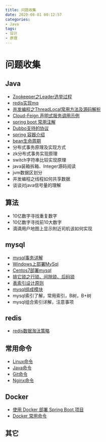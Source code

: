 ```yaml
---
title: 问题收集
date: 2020-08-01 00:12:57
categories: 
- Java
tags:
- 设计
- 原理
---
```

# 问题收集

## Java

- [Zookeeper之Leader选举过程](https://github.com/smltq/blog/tree/master/source/_posts/issueGather/Zookeeper-Leader.md)
- [redis实现mq](https://github.com/smltq/spring-boot-demo/blob/master/mq-redis)
- [并发编程之ThreadLocal常用方法及源码解析](https://github.com/smltq/blog/tree/master/source/_posts/issueGather/ThreadLocal/ThreadLocal.md)
- [Cloud-Feign 声明式服务调用示例](https://github.com/smltq/spring-boot-demo/blob/master/cloud-feign)
- [spring boot 常用注解](https://github.com/smltq/blog/tree/master/source/_posts/issueGather/Spring%20Boot%20%E5%B8%B8%E7%94%A8%E6%B3%A8%E8%A7%A3.md)
- [Dubbo支持的协议](https://github.com/smltq/blog/blob/master/source/_posts/issueGather/Dubbo%E6%94%AF%E6%8C%81%E7%9A%84%E5%8D%8F%E8%AE%AE.md)
- [spring 容器介绍](https://github.com/smltq/blog/blob/master/source/_posts/issueGather/Spring%E5%AE%B9%E5%99%A8.md)
- [bean生命周期](https://github.com/smltq/spring-boot-demo/tree/master/bean)
- 分布式事务原理及实现方式
- zk分布式事务实现原理
- switch字符串比较实现原理
- java装箱拆箱、Integer源码阅读
- jvm数据区划分
- 并发编程之线程如何共享数据
- 谈谈对java信号量的理解

## 算法

- 10亿数字寻找重复数字
- 10亿数字寻找前10大数字
- 滴滴用户地图上显示附近司机该如何实现

## mysql

- [mysql事务详解](https://github.com/smltq/blog/tree/master/source/_posts/issueGather/MySqlTransaction.md)
- [Windows上部署MySql](https://github.com/smltq/blog/tree/master/source/_posts/issueGather/Windows%E4%B8%8A%E9%83%A8%E7%BD%B2MySql.md)
- [Centos7部署mysql](https://github.com/smltq/blog/tree/master/source/_posts/issueGather/Centos7%E9%83%A8%E7%BD%B2mysql.md)
- [排它锁之行锁、间隙锁、后码锁](https://github.com/smltq/blog/tree/master/source/_posts/issueGather/MySql%E9%94%81.md)
- [表索引设计原则](https://github.com/smltq/blog/blob/master/source/_posts/issueGather/%E8%A1%A8%E7%B4%A2%E5%BC%95%E8%AE%BE%E8%AE%A1%E5%8E%9F%E5%88%99.md)
- [mysql组成模块](https://github.com/smltq/blog/blob/master/source/_posts/issueGather/MySQL%E7%BB%84%E6%88%90%E6%A8%A1%E5%9D%97.md)
- mysql索引了解，常用索引，B树，B+树
- mysql组合索引详解，注意事项

## redis

- [redis数据淘汰策略](https://github.com/smltq/blog/tree/master/source/_posts/issueGather/Redis%E6%95%B0%E6%8D%AE%E6%B7%98%E6%B1%B0%E6%9C%BA%E5%88%B6.md)

## 常用命令

- [Linux命令](https://github.com/smltq/blog/tree/master/source/_posts/issueGather/LINUX.md)
- [Java命令](https://github.com/smltq/blog/tree/master/source/_posts/issueGather/JAVA.md)
- [Git命令](https://github.com/smltq/blog/tree/master/source/_posts/issueGather/GIT.md)
- [Nginx命令](https://github.com/smltq/blog/tree/master/source/_posts/issueGather/Nginx.md)

## Docker
  
- [使用 Docker 部署 Spring Boot 项目](https://github.com/smltq/spring-boot-demo/tree/master/docker)
- [Docker 常用命令](https://github.com/smltq/blog/blob/master/source/_posts/issueGather/Docker%E5%91%BD%E4%BB%A4.md)
  
## 其它